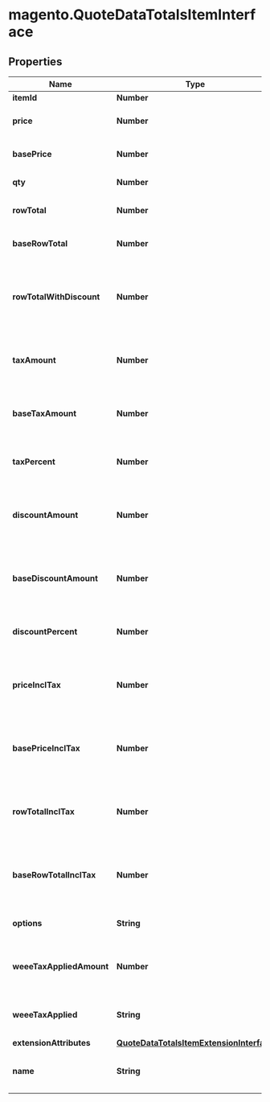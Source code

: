# magento.QuoteDataTotalsItemInterface

## Properties
Name | Type | Description | Notes
------------ | ------------- | ------------- | -------------
**itemId** | **Number** | Item id | 
**price** | **Number** | Item price in quote currency. | 
**basePrice** | **Number** | Item price in base currency. | 
**qty** | **Number** | Item quantity. | 
**rowTotal** | **Number** | Row total in quote currency. | 
**baseRowTotal** | **Number** | Row total in base currency. | 
**rowTotalWithDiscount** | **Number** | Row total with discount in quote currency. Otherwise, null. | [optional] 
**taxAmount** | **Number** | Tax amount in quote currency. Otherwise, null. | [optional] 
**baseTaxAmount** | **Number** | Tax amount in base currency. Otherwise, null. | [optional] 
**taxPercent** | **Number** | Tax percent. Otherwise, null. | [optional] 
**discountAmount** | **Number** | Discount amount in quote currency. Otherwise, null. | [optional] 
**baseDiscountAmount** | **Number** | Discount amount in base currency. Otherwise, null. | [optional] 
**discountPercent** | **Number** | Discount percent. Otherwise, null. | [optional] 
**priceInclTax** | **Number** | Price including tax in quote currency. Otherwise, null. | [optional] 
**basePriceInclTax** | **Number** | Price including tax in base currency. Otherwise, null. | [optional] 
**rowTotalInclTax** | **Number** | Row total including tax in quote currency. Otherwise, null. | [optional] 
**baseRowTotalInclTax** | **Number** | Row total including tax in base currency. Otherwise, null. | [optional] 
**options** | **String** | Item price in quote currency. | 
**weeeTaxAppliedAmount** | **Number** | Item weee tax applied amount in quote currency. | 
**weeeTaxApplied** | **String** | Item weee tax applied in quote currency. | 
**extensionAttributes** | [**QuoteDataTotalsItemExtensionInterface**](QuoteDataTotalsItemExtensionInterface.md) |  | [optional] 
**name** | **String** | Product name. Otherwise, null. | [optional] 


